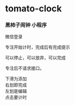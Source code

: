 # tomato-clock

### 黑柿子闹钟    小程序
    
微信登录    

专注开始计时，完成后有完成提示  

可以停止，可以放弃，可以完成  

     



专注后不请求接口。      
        
下滑为添加                
右划即完成         
左划是编辑  
点击要计时       



